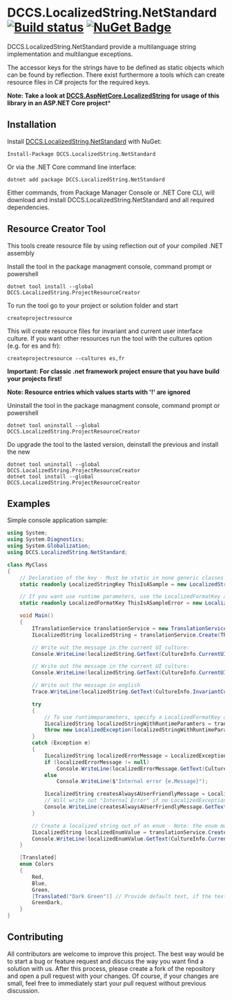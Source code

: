 # DCCS.LocalizedString.NetStandard [![Build status](https://ci.appveyor.com/api/projects/status/nbenos1nau71747v?svg=true)](https://ci.appveyor.com/project/mgeramb/dccs-localizedstring-netstandard) [![NuGet Badge](https://buildstats.info/nuget/DCCS.LocalizedString.NetStandard)](https://www.nuget.org/packages/DCCS.LocalizedString.NetStandard/)
DCCS.LocalizedString.NetStandard provide a multilanguage string implementation and multilangue exceptions.

The accessor keys for the strings have to be defined as static objects which can be found by reflection. 
There exist furthermore a tools which can create resource files in C# projects for the required keys.

**Note: Take a look at [DCCS.AspNetCore.LocalizedString](https://github.com/DCCS-IT-Business-Solutions/DCCS.AspNetCore.LocalizedString) for usage of this library in an ASP.NET Core project***

## Installation

Install [DCCS.LocalizedString.NetStandard](https://www.nuget.org/packages/DCCS.LocalizedString.NetStandard/) with NuGet:

    Install-Package DCCS.LocalizedString.NetStandard

Or via the .NET Core command line interface:

    dotnet add package DCCS.LocalizedString.NetStandard

Either commands, from Package Manager Console or .NET Core CLI, will download and install DCCS.LocalizedString.NetStandard and all required dependencies.

## Resource Creator Tool

This tools create resource file by using reflection out of your compiled .NET assembly

Install the tool in the package managment console, command prompt or powershell

    dotnet tool install --global DCCS.LocalizedString.ProjectResourceCreator

To run the tool go to your project or solution folder and start

    createprojectresource

This will create resource files for invariant and current user interface culture. If you want other resources run the tool with the cultures option (e.g. for es and fr):

    createprojectresource --cultures es,fr

**Important: For classic .net framework project ensure that you have build your projects first!**

**Note: Resource entries which values starts with '!' are ignored**

Uninstall the tool in the package managment console, command prompt or powershell

    dotnet tool uninstall --global DCCS.LocalizedString.ProjectResourceCreator

Do upgrade the tool to the lasted version, deinstall the previous and install the new

    dotnet tool uninstall --global DCCS.LocalizedString.ProjectResourceCreator
    dotnet tool install --global DCCS.LocalizedString.ProjectResourceCreator

## Examples

Simple console application sample:
```csharp
using System;
using System.Diagnostics;
using System.Globalization;
using DCCS.LocalizedString.NetStandard;

class MyClass
{
    // Declaration of the key - Must be static in none generic classes
    static readonly LocalizedStringKey ThisIsASample = new LocalizedStringKey("This is a sample application");

    // If you want use runtime parameters, use the LocalizedFormatKey and specifiy the name of the provided parameters
    static readonly LocalizedFormatKey ThisIsASampleError = new LocalizedFormatKey("This is a sample error thrown at {0}", "Time Stamp");

    void Main()
    {
        ITranslationService translationService = new TranslationService(new ITranslationProviderService[] { new ResourceTranslationProvider() });
        ILocalizedString localizedString = translationService.Create(ThisIsASample);

        // Write out the message in the current UI culture:
        Console.WriteLine(localizedString.GetText(CultureInfo.CurrentUICulture));

        // Write out the message in the current UI culture:
        Console.WriteLine(localizedString.GetText(CultureInfo.CurrentUICulture));

        // Write out the message in english
        Trace.WriteLine(localizedString.GetText(CultureInfo.InvariantCulture));

        try
        {
            // To use runtimeparameters, specify a LocalizedFormatKey and a matching number of runtime parameters
            ILocalizedString localizedStringWithRuntimeParamters = translationService.Create(ThisIsASampleError, DateTime.Now);
            throw new LocalizedException(localizedStringWithRuntimeParamters);
        }
        catch (Exception e)
        {
            ILocalizedString localizedErrorMessage = LocalizedException.FindLocalizedMessage(e);
            if (localizedErrorMessage != null)
                Console.WriteLine(localizedErrorMessage.GetText(CultureInfo.CurrentUICulture));
            else
                Console.WriteLine($"Internal error {e.Message}");

            ILocalizedString createsAlwaysAUserFriendlyMessage = LocalizedException.CreateLocalizedMessage(translationService, e);
            // Will write out "Internal Error" if no LocalizedException was found in the exception hirachy
            Console.WriteLine(createsAlwaysAUserFriendlyMessage.GetText(CultureInfo.CurrentUICulture));
        }

        // Create a localized string out of an enum - Note: the enum must be marked with an [Translated] attribute
        ILocalizedString localizedEnumValue = translationService.Create(Colors.Red);
        Console.WriteLine(localizedEnumValue.GetText(CultureInfo.CurrentUICulture));
    }

    [Translated]
    enum Colors
    {
        Red,
        Blue,
        Green,
        [Translated("Dark Green")] // Provide default text, if the text of the enum value is not suitable
        GreenDark,
    }
}
```

## Contributing
All contributors are welcome to improve this project. The best way would be to start a bug or feature request and discuss the way you want find a solution with us.
After this process, please create a fork of the repository and open a pull request with your changes. Of course, if your changes are small, feel free to immediately start your pull request without previous discussion. 
